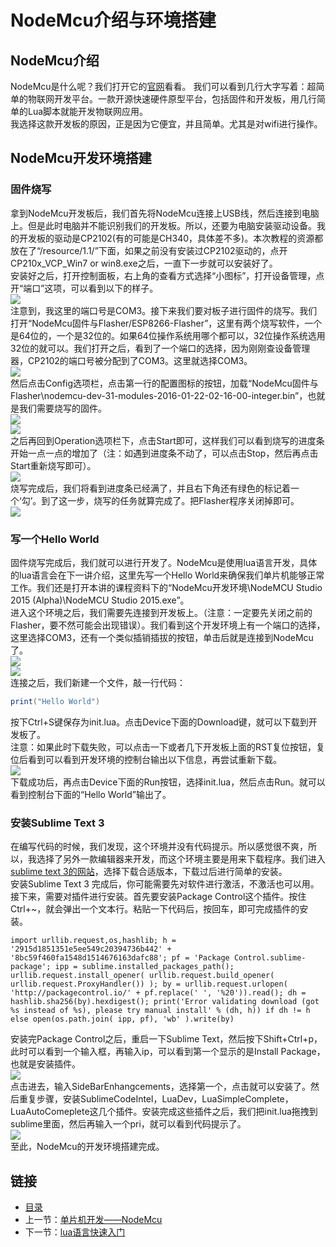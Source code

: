 # NodeMcu介绍与环境搭建

## NodeMcu介绍
NodeMcu是什么呢？我们打开它的[官网](http://www.nodemcu.com/index_cn.html)看看。
我们可以看到几行大字写着：超简单的物联网开发平台。一款开源快速硬件原型平台，包括固件和开发板，用几行简单的Lua脚本就能开发物联网应用。  
我选择这款开发板的原因，正是因为它便宜，并且简单。尤其是对wifi进行操作。

## NodeMcu开发环境搭建
### 固件烧写
拿到NodeMcu开发板后，我们首先将NodeMcu连接上USB线，然后连接到电脑上。但是此时电脑并不能识别我们的开发板。所以，还要为电脑安装驱动设备。我的开发板的驱动是CP2102(有的可能是CH340，具体差不多)。本次教程的资源都放在了“/resource/1.1/”下面，如果之前没有安装过CP2102驱动的，点开CP210x_VCP_Win7 or win8.exe之后，一直下一步就可以安装好了。  
安装好之后，打开控制面板，右上角的查看方式选择“小图标”，打开设备管理，点开“端口”这项，可以看到以下的样子。  
![](./imgs/1.1/1.1-1.png?raw=true)  
注意到，我这里的端口号是COM3。接下来我们要对板子进行固件的烧写。我们打开“NodeMcu固件与Flasher/ESP8266-Flasher”，这里有两个烧写软件，一个是64位的，一个是32位的。如果64位操作系统用哪个都可以，32位操作系统选用32位的就可以。我们打开之后，看到了一个端口的选择，因为刚刚查设备管理器，CP2102的端口号被分配到了COM3。这里就选择COM3。  
![](./imgs/1.1/1.1-2.png?raw=true)  
然后点击Config选项栏，点击第一行的配置图标的按钮，加载“NodeMcu固件与Flasher\nodemcu-dev-31-modules-2016-01-22-02-16-00-integer.bin”，也就是我们需要烧写的固件。  
![](./imgs/1.1/1.1-3.png?raw=true)  
![](./imgs/1.1/1.1-4.png?raw=true)  
之后再回到Operation选项栏下，点击Start即可，这样我们可以看到烧写的进度条开始一点一点的增加了（注：如遇到进度条不动了，可以点击Stop，然后再点击Start重新烧写即可）。  
![](./imgs/1.1/1.1-5.png?raw=true)  
烧写完成后，我们将看到进度条已经满了，并且右下角还有绿色的标记着一个‘勾’。到了这一步，烧写的任务就算完成了。把Flasher程序关闭掉即可。  
![](./imgs/1.1/1.1-6.png?raw=true)  
### 写一个Hello World
固件烧写完成后，我们就可以进行开发了。NodeMcu是使用lua语言开发，具体的lua语言会在下一讲介绍，这里先写一个Hello World来确保我们单片机能够正常工作。我们还是打开本讲的课程资料下的“NodeMcu开发环境\NodeMCU Studio 2015 (Alpha)\NodeMCU Studio 2015.exe”。  
进入这个环境之后，我们需要先连接到开发板上。（注意：一定要先关闭之前的Flasher，要不然可能会出现错误）。我们看到这个开发环境上有一个端口的选择，这里选择COM3，还有一个类似插销插拔的按钮，单击后就是连接到NodeMcu了。  
![](./imgs/1.1/1.1-7.png?raw=true)  
![](./imgs/1.1/1.1-8.png?raw=true)  
连接之后，我们新建一个文件，敲一行代码：
``` lua
print("Hello World")
```
按下Ctrl+S键保存为init.lua。点击Device下面的Download键，就可以下载到开发板了。  
注意：如果此时下载失败，可以点击一下或者几下开发板上面的RST复位按钮，复位后看到可以看到开发环境的控制台输出以下信息，再尝试重新下载。  
![](./imgs/1.1/1.1-9.png?raw=true)  
下载成功后，再点击Device下面的Run按钮，选择init.lua，然后点击Run。就可以看到控制台下面的“Hello World”输出了。

### 安装Sublime Text 3
在编写代码的时候，我们发现，这个环境并没有代码提示。所以感觉很不爽，所以，我选择了另外一款编辑器来开发，而这个环境主要是用来下载程序。我们进入[sublime text 3的网站](http://www.sublimetext.com/3)，选择下载合适版本，下载过后进行简单的安装。  
安装Sublime Text 3 完成后，你可能需要先对软件进行激活，不激活也可以用。接下来，需要对插件进行安装。首先要安装Package Control这个插件。按住Ctrl+~，就会弹出一个文本行。粘贴一下代码后，按回车，即可完成插件的安装。
```
import urllib.request,os,hashlib; h = '2915d1851351e5ee549c20394736b442' + '8bc59f460fa1548d1514676163dafc88'; pf = 'Package Control.sublime-package'; ipp = sublime.installed_packages_path(); urllib.request.install_opener( urllib.request.build_opener( urllib.request.ProxyHandler()) ); by = urllib.request.urlopen( 'http://packagecontrol.io/' + pf.replace(' ', '%20')).read(); dh = hashlib.sha256(by).hexdigest(); print('Error validating download (got %s instead of %s), please try manual install' % (dh, h)) if dh != h else open(os.path.join( ipp, pf), 'wb' ).write(by)
```
安装完Package Control之后，重启一下Sublime Text，然后按下Shift+Ctrl+p，此时可以看到一个输入框，再输入ip，可以看到第一个显示的是Install Package，也就是安装插件。  
![](./imgs/1.1/1.1-10.png?raw=true)  
点击进去，输入SideBarEnhangcements，选择第一个，点击就可以安装了。然后重复步骤，安装SublimeCodeIntel，LuaDev，LuaSimpleComplete，LuaAutoComeplete这几个插件。安装完成这些插件之后，我们把init.lua拖拽到sublime里面，然后再输入一个pri，就可以看到代码提示了。  
![](./imgs/1.1/1.1-11.png?raw=true)  
至此，NodeMcu的开发环境搭建完成。

## 链接

- [目录](directory.md)  
- 上一节：[单片机开发——NodeMcu](1.0.md)
- 下一节：[lua语言快速入门](1.2.md)
